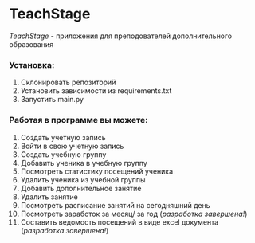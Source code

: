 # TeachStage
*TeachStage* - приложения для преподователей дополнительного образования

### Установка:
  1) Склонировать репозиторий
  2) Установить зависимости из requirements.txt
  3) Запустить main.py

### Работая в программе вы можете:
  1) Создать учетную запись 
  2) Войти в свою учетную запись 
  3) Создать учебную группу
  4) Добавить ученика в учебную группу
  5) Посмотреть статистику посещений ученика
  6) Удалить ученика из учебной группы
  7) Добавить дополнительное занятие 
  8) Удалить занятие
  9) Посмотреть расписание занятий на сегодняшний день
  10) Посмотреть заработок за месяц/ за год (*разработка завершена!*)
  11) Составить ведомость посещений в виде excel документа (*разработка завершена!*)
